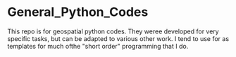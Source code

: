 # General_Python_Codes
This repo is for geospatial python codes.  They weree developed for very specific tasks, but can be adapted to various other work.  I tend to use for as templates for much ofthe "short order" programming that I do.
